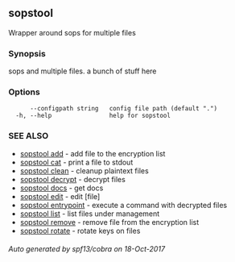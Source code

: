 ## sopstool

Wrapper around sops for multiple files

### Synopsis


sops and multiple files. a bunch of stuff here

### Options

```
      --configpath string   config file path (default ".")
  -h, --help                help for sopstool
```

### SEE ALSO
* [sopstool add](sopstool_add.md)	 - add file to the encryption list
* [sopstool cat](sopstool_cat.md)	 - print a file to stdout
* [sopstool clean](sopstool_clean.md)	 - cleanup plaintext files
* [sopstool decrypt](sopstool_decrypt.md)	 - decrypt files
* [sopstool docs](sopstool_docs.md)	 - get docs
* [sopstool edit](sopstool_edit.md)	 - edit [file]
* [sopstool entrypoint](sopstool_entrypoint.md)	 - execute a command with decrypted files
* [sopstool list](sopstool_list.md)	 - list files under management
* [sopstool remove](sopstool_remove.md)	 - remove file from the encryption list
* [sopstool rotate](sopstool_rotate.md)	 - rotate keys on files

###### Auto generated by spf13/cobra on 18-Oct-2017
